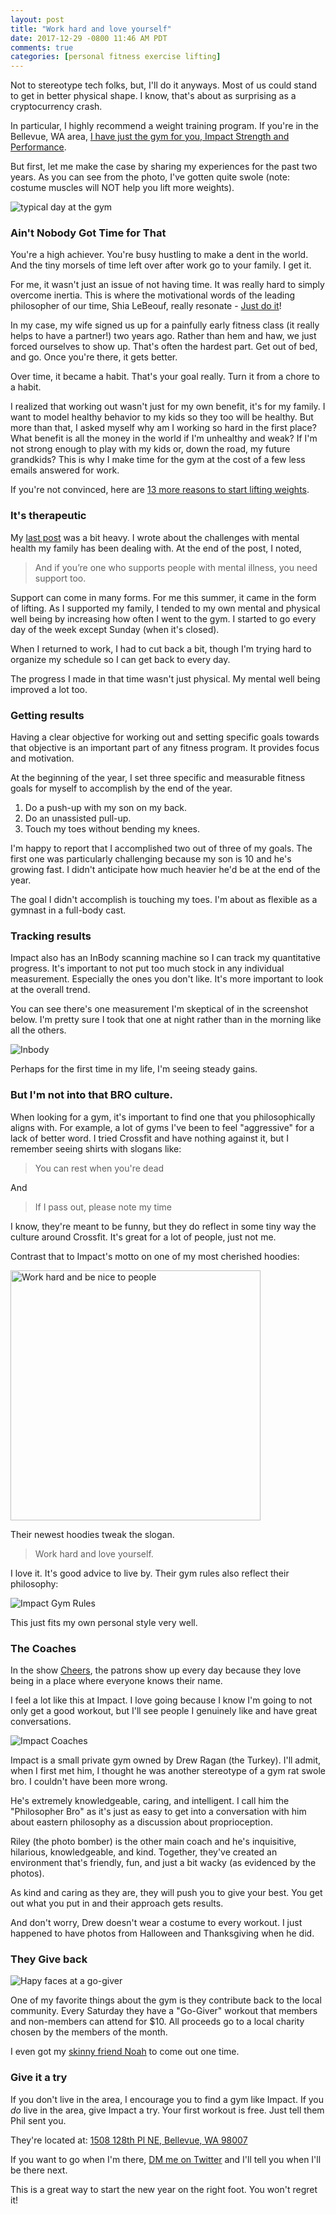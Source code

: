 ```yaml
---
layout: post
title: "Work hard and love yourself"
date: 2017-12-29 -0800 11:46 AM PDT
comments: true
categories: [personal fitness exercise lifting]
---
```


Not to stereotype tech folks, but, I'll do it anyways. Most of us could stand to get in better physical shape. I know, that's about as surprising as a cryptocurrency crash.

In particular, I highly recommend a weight training program. If you're in the Bellevue, WA area, [I have just the gym for you, Impact Strength and Performance](http://goimpactstrength.com/).

But first, let me make the case by sharing my experiences for the past two years. As you can see from the photo, I've gotten quite swole (note: costume muscles will NOT help you lift more weights).

![typical day at the gym](https://user-images.githubusercontent.com/19977/34449748-a91d59c2-ecb0-11e7-8566-784bf6452d73.jpg)

### Ain't Nobody Got Time for That

You're a high achiever. You're busy hustling to make a dent in the world. And the tiny morsels of time left over after work go to your family. I get it.

For me, it wasn't just an issue of not having time. It was really hard to simply overcome inertia. This is where the motivational words of the leading philosopher of our time, Shia LeBeouf, really resonate - [Just do it](https://www.youtube.com/watch?v=ZXsQAXx_ao0)!

In my case, my wife signed us up for a painfully early fitness class (it really helps to have a partner!) two years ago. Rather than hem and haw, we just forced ourselves to show up. That's often the hardest part. Get out of bed, and go. Once you're there, it gets better.

Over time, it became a habit. That's your goal really. Turn it from a chore to a habit.

I realized that working out wasn't just for my own benefit, it's for my family. I want to model healthy behavior to my kids so they too will be healthy. But more than that, I asked myself why am I working so hard in the first place? What benefit is all the money in the world if I'm unhealthy and weak? If I'm not strong enough to play with my kids or, down the road, my future grandkids? This is why I make time for the gym at the cost of a few less emails answered for work.

If you're not convinced, here are [13 more reasons to start lifting weights](https://www.huffingtonpost.com/2015/01/12/benefits-of-lifting-weights_n_6432632.html).

### It's therapeutic

My [last post](https://haacked.com/archive/2017/12/27/darkest-timeline/) was a bit heavy. I wrote about the challenges with mental health my family has been dealing with. At the end of the post, I noted,

> And if you’re one who supports people with mental illness, you need support too.

Support can come in many forms. For me this summer, it came in the form of lifting. As I supported my family, I tended to my own mental and physical well being by increasing how often I went to the gym. I started to go every day of the week except Sunday (when it's closed).

When I returned to work, I had to cut back a bit, though I'm trying hard to organize my schedule so I can get back to every day.

The progress I made in that time wasn't just physical. My mental well being improved a lot too.

### Getting results

Having a clear objective for working out and setting specific goals towards that objective is an important part of any fitness program. It provides focus and motivation.

At the beginning of the year, I set three specific and measurable fitness goals for myself to accomplish by the end of the year.

1. Do a push-up with my son on my back.
2. Do an unassisted pull-up.
3. Touch my toes without bending my knees.

I'm happy to report that I accomplished two out of three of my goals. The first one was particularly challenging because my son is 10 and he's growing fast. I didn't anticipate how much heavier he'd be at the end of the year.

The goal I didn't accomplish is touching my toes. I'm about as flexible as a gymnast in a full-body cast.

### Tracking results

Impact also has an InBody scanning machine so I can track my quantitative progress. It's important to not put too much stock in any individual measurement. Especially the ones you don't like. It's more important to look at the overall trend.

You can see there's one measurement I'm skeptical of in the screenshot below. I'm pretty sure I took that one at night rather than in the morning like all the others.

![Inbody ](https://user-images.githubusercontent.com/19977/34446800-f653f6c4-ec92-11e7-8350-c4eddb3a2475.png)

Perhaps for the first time in my life, I'm seeing steady gains.

### But I'm not into that BRO culture.

When looking for a gym, it's important to find one that you philosophically aligns with. For example, a lot of gyms I've been to feel "aggressive" for a lack of better word. I tried Crossfit and have nothing against it, but I remember seeing shirts with slogans like:

> You can rest when you're dead

And

> If I pass out, please note my time

I know, they're meant to be funny, but they do reflect in some tiny way the culture around Crossfit. It's great for a lot of people, just not me.

Contrast that to Impact's motto on one of my most cherished hoodies:

<img src="https://user-images.githubusercontent.com/19977/34450368-0bc38e42-ecbc-11e7-8ea7-fbadcad4c229.JPG" width="400" title="Work hard and be nice to people" alt="Work hard and be nice to people" />

Their newest hoodies tweak the slogan.

> Work hard and love yourself.

I love it. It's good advice to live by. Their gym rules also reflect their philosophy:

![Impact Gym Rules](https://user-images.githubusercontent.com/19977/34447014-c7875da2-ec94-11e7-8e7b-18e2997afe98.png)

This just fits my own personal style very well.

### The Coaches

In the show [Cheers](https://en.wikipedia.org/wiki/Cheers), the patrons show up every day because they love being in a place where everyone knows their name.

I feel a lot like this at Impact. I love going because I know I'm going to not only get a good workout, but I'll see people I genuinely like and have great conversations.

![Impact Coaches](https://user-images.githubusercontent.com/19977/34450088-1ece8600-ecb6-11e7-9223-f31607938861.jpg)

Impact is a small private gym owned by Drew Ragan (the Turkey). I'll admit, when I first met him, I thought he was another stereotype of a gym rat swole bro. I couldn't have been more wrong.

He's extremely knowledgeable, caring, and intelligent. I call him the "Philosopher Bro" as it's just as easy to get into a conversation with him about eastern philosophy as a discussion about proprioception.

Riley (the photo bomber) is the other main coach and he's inquisitive, hilarious, knowledgeable, and kind. Together, they've created an environment that's friendly, fun, and just a bit wacky (as evidenced by the photos).

As kind and caring as they are, they will push you to give your best. You get out what you put in and their approach gets results.

And don't worry, Drew doesn't wear a costume to every workout. I just happened to have photos from Halloween and Thanksgiving when he did.

### They Give back

![Hapy faces at a go-giver](https://user-images.githubusercontent.com/19977/34450335-48a025b0-ecbb-11e7-9986-c0fecad99d4e.JPG)

One of my favorite things about the gym is they contribute back to the local community. Every Saturday they have a "Go-Giver" workout that members and non-members can attend for $10. All proceeds go to a local charity chosen by the members of the month.

I even got my [skinny friend Noah](https://twitter.com/uxnoah) to come out one time.

### Give it a try

If you don't live in the area, I encourage you to find a gym like Impact. If you _do_ live in the area, give Impact a try. Your first workout is free. Just tell them Phil sent you.

They're located at: [1508 128th Pl NE, Bellevue, WA 98007](https://goo.gl/maps/9RBc9j6Pat12)

If you want to go when I'm there, [DM me on Twitter](https://twitter.com/haacked) and I'll tell you when I'll be there next.

This is a great way to start the new year on the right foot. You won't regret it!
